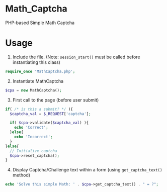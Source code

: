 Math_Captcha
============

PHP-based Simple Math Captcha

Usage
=====

1. Include the file. (Note: `session_start()` must be called before instantiating this class)

  ```php
  require_once 'MathCaptcha.php';
  ```

2. Instantiate MathCaptcha 

  ```php
  $cpa = new MathCaptcha();
  ```

3. First call to the page (before user submit)

  ```php
  if( /* is this a submit? */ ){
    $captcha_val = $_REQUEST['captcha'];
  
    if( $cpa->validate($captcha_val) ){
      echo 'Correct';
    }else{
      echo 'Incorrect';
    }
  }else{
    // Initialize captcha
    $cpa->reset_captcha();
  }
  ```

4. Display Captcha/Challenge text within a form (using `get_captcha_text()` method)

  ```php
  echo 'Solve this simple Math: ' . $cpa->get_captcha_text() . " = ?";
  ```
